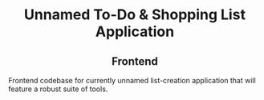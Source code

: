 <h1 align="center">Unnamed To-Do & Shopping List Application</h1>
<h2 align="center">Frontend</h2>
<p>Frontend codebase for currently unnamed list-creation application that will feature a robust suite of tools.</p>
